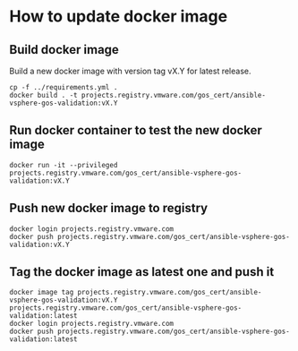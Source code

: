 # How to update docker image
## Build docker image
Build a new docker image with version tag vX.Y for latest release.
```
cp -f ../requirements.yml .
docker build . -t projects.registry.vmware.com/gos_cert/ansible-vsphere-gos-validation:vX.Y
```

## Run docker container to test the new docker image
```
docker run -it --privileged projects.registry.vmware.com/gos_cert/ansible-vsphere-gos-validation:vX.Y
```

## Push new docker image to registry
```
docker login projects.registry.vmware.com
docker push projects.registry.vmware.com/gos_cert/ansible-vsphere-gos-validation:vX.Y
```

## Tag the docker image as latest one and push it
```
docker image tag projects.registry.vmware.com/gos_cert/ansible-vsphere-gos-validation:vX.Y projects.registry.vmware.com/gos_cert/ansible-vsphere-gos-validation:latest
docker login projects.registry.vmware.com
docker push projects.registry.vmware.com/gos_cert/ansible-vsphere-gos-validation:latest
```

